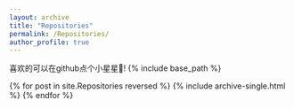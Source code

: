```yaml
---
layout: archive
title: "Repositories"
permalink: /Repositories/
author_profile: true
---
```

喜欢的可以在github点个小星星:star2:! 
{% include base_path %}

{% for post in site.Repositories reversed %}
  {% include archive-single.html %}
{% endfor %}
